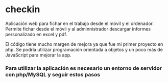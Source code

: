 # checkin
Aplicación web para fichar en el trabajo desde el móvil y el ordenador. Permite fichar desde el móvil y al adminnistrador descargar informes personalizado en excel y pdf.

El código tiene mucho margen de mejora ya que fue mi primer proyecto en php. Se podría utilizar programación orientada a objetos y un poco más de JavaScript para mejorar la app.

### Para utilizar la aplicación es necesario un entorno de servidor con php/MySQL y seguir estos pasos
